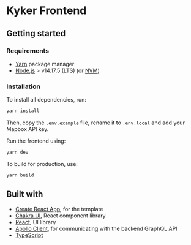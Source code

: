 # Kyker Frontend

## Getting started

### Requirements
* [Yarn](https://yarnpkg.com/) package manager
* [Node.js](https://nodejs.org/en/) > v14.17.5 (LTS) (or [NVM](https://github.com/nvm-sh/nvm))

### Installation
To install all dependencies, run:
```bash
yarn install
```

Then, copy the `.env.example` file, rename it to `.env.local` and add your Mapbox API key.

Run the frontend using:
```bash
yarn dev
```

To build for production, use:
```bash
yarn build
```

## Built with
* [Create React App](https://create-react-app.dev/docs/making-a-progressive-web-app/), for the template
* [Chakra UI](https://chakra-ui.com/), React component library
* [React](https://reactjs.org/), UI library
* [Apollo Client](https://www.apollographql.com/docs/react/), for communicating with the backend GraphQL API
* [TypeScript](https://www.typescriptlang.org/)



